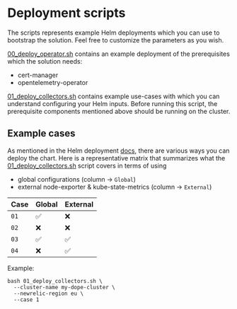 # Deployment scripts

The scripts represents example Helm deployments which you can use to bootstrap the solution. Feel free to customize the parameters as you wish.

[00_deploy_operator.sh](/helm/scripts/00_deploy_operator.sh) contains an example deployment of the prerequisites which the solution needs:

- cert-manager
- opentelemetry-operator

[01_deploy_collectors.sh](/helm/scripts/01_deploy_collectors.sh) contains example use-cases with which you can understand configuring your Helm inputs. Before running this script, the prerequisite components mentioned above should be running on the cluster.

## Example cases

As mentioned in the Helm deployment [docs](/helm/docs/helm_deployment.md), there are various ways you can deploy the chart. Here is a representative matrix that summarizes what the [01_deploy_collectors.sh](/helm/scripts/01_deploy_collectors.sh) script covers in terms of using

- global configurations (column -> `Global`)
- external node-exporter & kube-state-metrics (column -> `External`)

| Case | Global | External |
| ---- | ------ | -------- |
| `01` | ✅     | ❌       |
| `02` | ❌     | ❌       |
| `03` | ✅     | ✅       |
| `04` | ❌     | ✅       |

Example:
```shell
bash 01_deploy_collectors.sh \
  --cluster-name my-dope-cluster \
  --newrelic-region eu \
  --case 1
```
